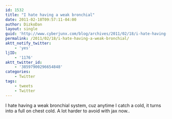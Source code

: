 ```yaml
---
id: 1532
title: "I hate having a weak bronchial"
date: 2011-02-18T09:57:11-04:00
author: DizkoDan
layout: single
guid: 'http://www.cyberjunx.com/blog/archives/2011/02/18/i-hate-having-a-weak-bronchial/'
permalink: /2011/02/18/i-hate-having-a-weak-bronchial/
aktt_notify_twitter:
    - 'yes'
ljID:
    - '1176'
aktt_twitter_id:
    - '38597900296654848'
categories:
    - Twitter
tags:
    - tweets
    - Twitter
---
```


I hate having a weak bronchial system, cuz anytime I catch a cold, it turns into a full on chest cold. A lot harder to avoid with jax now..